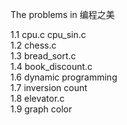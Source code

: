 The problems in 编程之美

1.1 cpu.c cpu_sin.c  
1.2 chess.c  
1.3 bread_sort.c  
1.4 book_discount.c  
1.6 dynamic programming  
1.7 inversion count  
1.8 elevator.c  
1.9 graph color  

